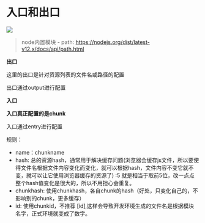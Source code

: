 # 入口和出口

![](assets/2020-01-09-15-51-07.png)

> node内置模块 - path: https://nodejs.org/dist/latest-v12.x/docs/api/path.html

**出口**

这里的出口是针对资源列表的文件名或路径的配置

出口通过output进行配置

**入口**

**入口真正配置的是chunk**

入口通过entry进行配置

规则：

- name：chunkname
- hash: 总的资源hash，通常用于解决缓存问题(浏览器会缓存js文件，所以要使得文件名根据文件内容变化而变化，就可以根据hash，文件内容不变它就不变，就可以让它使用浏览器缓存的资源了) :5 就是相当于取前5位，改一点点整个hash值变化是很大的，所以不用担心会重复。
- chunkhash: 使用chunkhash，各自chunk的hash（好处，只变化自己的，不影响别的chunk，更多缓存）
- id: 使用chunkid，不推荐 [id],这样会导致开发环境生成的文件名是根据模块名字，正式环境就变成了数字。